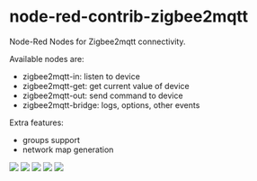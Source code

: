 # node-red-contrib-zigbee2mqtt
Node-Red Nodes for Zigbee2mqtt connectivity.

Available nodes are:
* zigbee2mqtt-in: listen to device
* zigbee2mqtt-get: get current value of device
* zigbee2mqtt-out: send command to device
* zigbee2mqtt-bridge: logs, options, other events

Extra features:
* groups support
* network map generation

<img src="https://github.com/andreypopov/node-red-contrib-zigbee2mqtt/blob/master/readme/1.png?raw=true">
<img src="https://github.com/andreypopov/node-red-contrib-zigbee2mqtt/blob/master/readme/2.png?raw=true">
<img src="https://github.com/andreypopov/node-red-contrib-zigbee2mqtt/blob/master/readme/3.png?raw=true">
<img src="https://github.com/andreypopov/node-red-contrib-zigbee2mqtt/blob/master/readme/4.png?raw=true">
<img src="https://github.com/andreypopov/node-red-contrib-zigbee2mqtt/blob/master/readme/5.png?raw=true">